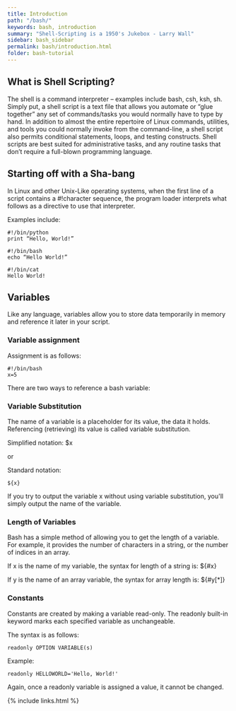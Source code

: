 ```yaml
---
title: Introduction
path: "/bash/"
keywords: bash, introduction
summary: "Shell-Scripting is a 1950's Jukebox - Larry Wall"
sidebar: bash_sidebar
permalink: bash/introduction.html
folder: bash-tutorial
---
```


## What is Shell Scripting?

The shell is a command interpreter – examples include bash, csh, ksh, sh. Simply
put, a shell script is a text file that allows you automate or “glue together”
any set of commands/tasks you would normally have to type by hand. In addition
to almost the entire repertoire of Linux commands, utilities, and tools you
could normally invoke from the command-line, a shell script also permits
conditional statements, loops, and testing constructs. Shell scripts are best
suited for administrative tasks, and any routine tasks that don’t require a
full-blown programming language.

## Starting off with a Sha-bang

In Linux and other Unix-Like operating systems, when the first line of a script
contains a #!character sequence, the program loader interprets what follows as a
directive to use that interpreter.

Examples include:

    #!/bin/python
    print “Hello, World!”

    #!/bin/bash
    echo “Hello World!”

    #!/bin/cat
    Hello World!

## Variables
Like any language, variables allow you to store data temporarily in memory and
reference it later in your script.

### Variable assignment

Assignment is as follows:

    #!/bin/bash
    x=5

There are two ways to reference a bash variable:

### Variable Substitution
The name of a variable is a placeholder for its value, the data it holds.
Referencing (retrieving) its value is called variable substitution.

Simplified notation:
    $x

or

Standard notation:

    ${x}

If you try to output the variable x without using variable substitution, you'll
simply output the name of the variable.

### Length of Variables
Bash has a simple method of allowing you to get the length of a variable. For
example, it provides the number of characters in a string, or the number of
indices in an array.

If x is the name of my variable, the syntax for length of a string is:
    ${#x}

If y is the name of an array variable, the syntax for array length is:
    ${#y[*]}

### Constants
Constants are created by making a variable read-only.  The readonly built-in
keyword marks each specified variable as unchangeable.

The syntax is as follows:

    readonly OPTION VARIABLE(s)

Example:

    readonly HELLOWORLD='Hello, World!'

Again, once a readonly variable is assigned a value, it cannot be changed.

{% include links.html %}
